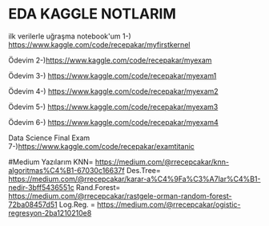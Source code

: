 # EDA KAGGLE NOTLARIM
ilk verilerle uğraşma notebook'um
1-) https://www.kaggle.com/code/recepakar/myfirstkernel 

Ödevim 
2-)https://www.kaggle.com/code/recepakar/myexam

Ödevim
3-) https://www.kaggle.com/code/recepakar/myexam1 

Ödevim
4-) https://www.kaggle.com/code/recepakar/myexam2  

Ödevim 
5-) https://www.kaggle.com/code/recepakar/myexam3 

Ödevim
6-) https://www.kaggle.com/code/recepakar/myexam4

Data Science Final Exam
7-)https://www.kaggle.com/code/recepakar/examtitanic


#Medium Yazılarım
KNN= https://medium.com/@rrecepcakar/knn-algoritmas%C4%B1-67030c16637f
Des.Tree= https://medium.com/@rrecepcakar/karar-a%C4%9Fa%C3%A7lar%C4%B1-nedir-3bff5436551c
Rand.Forest= https://medium.com/@rrecepcakar/rastgele-orman-random-forest-72ba08457d51
Log.Reg. = https://medium.com/@rrecepcakar/ogistic-regresyon-2ba1210210e8

